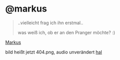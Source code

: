 # @markus

> ..vielleicht frag ich ihn erstmal..
>
> was weiß ich, ob er an den Pranger möchte? :)

[Markus](404.png)

bild heißt jetzt 404.png, audio unverändert [hal](./hal9000CantDoLong.mp3)
